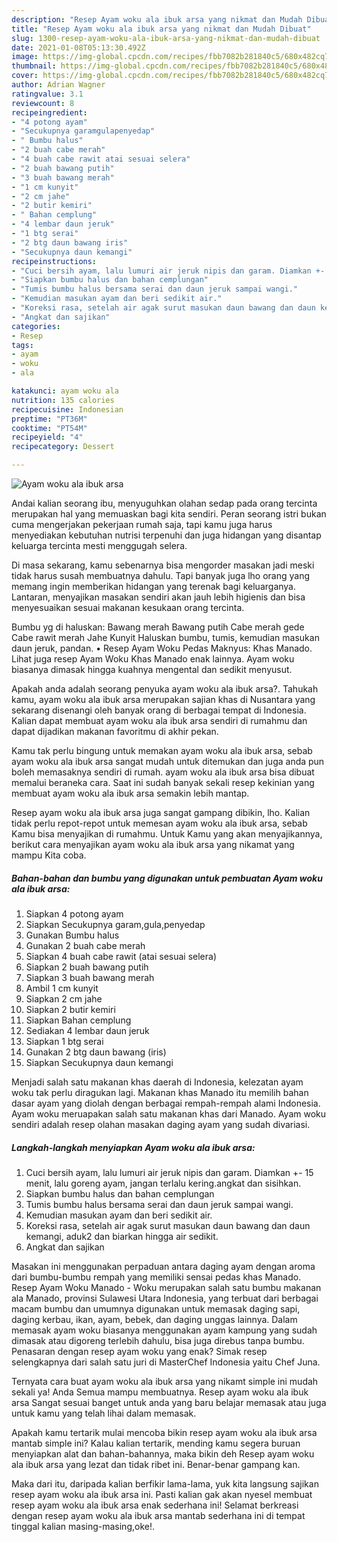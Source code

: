 ```yaml
---
description: "Resep Ayam woku ala ibuk arsa yang nikmat dan Mudah Dibuat"
title: "Resep Ayam woku ala ibuk arsa yang nikmat dan Mudah Dibuat"
slug: 1300-resep-ayam-woku-ala-ibuk-arsa-yang-nikmat-dan-mudah-dibuat
date: 2021-01-08T05:13:30.492Z
image: https://img-global.cpcdn.com/recipes/fbb7082b281840c5/680x482cq70/ayam-woku-ala-ibuk-arsa-foto-resep-utama.jpg
thumbnail: https://img-global.cpcdn.com/recipes/fbb7082b281840c5/680x482cq70/ayam-woku-ala-ibuk-arsa-foto-resep-utama.jpg
cover: https://img-global.cpcdn.com/recipes/fbb7082b281840c5/680x482cq70/ayam-woku-ala-ibuk-arsa-foto-resep-utama.jpg
author: Adrian Wagner
ratingvalue: 3.1
reviewcount: 8
recipeingredient:
- "4 potong ayam"
- "Secukupnya garamgulapenyedap"
- " Bumbu halus"
- "2 buah cabe merah"
- "4 buah cabe rawit atai sesuai selera"
- "2 buah bawang putih"
- "3 buah bawang merah"
- "1 cm kunyit"
- "2 cm jahe"
- "2 butir kemiri"
- " Bahan cemplung"
- "4 lembar daun jeruk"
- "1 btg serai"
- "2 btg daun bawang iris"
- "Secukupnya daun kemangi"
recipeinstructions:
- "Cuci bersih ayam, lalu lumuri air jeruk nipis dan garam. Diamkan +- 15 menit, lalu goreng ayam, jangan terlalu kering.angkat dan sisihkan."
- "Siapkan bumbu halus dan bahan cemplungan"
- "Tumis bumbu halus bersama serai dan daun jeruk sampai wangi."
- "Kemudian masukan ayam dan beri sedikit air."
- "Koreksi rasa, setelah air agak surut masukan daun bawang dan daun kemangi, aduk2 dan biarkan hingga air sedikit."
- "Angkat dan sajikan"
categories:
- Resep
tags:
- ayam
- woku
- ala

katakunci: ayam woku ala 
nutrition: 135 calories
recipecuisine: Indonesian
preptime: "PT36M"
cooktime: "PT54M"
recipeyield: "4"
recipecategory: Dessert

---
```



![Ayam woku ala ibuk arsa](https://img-global.cpcdn.com/recipes/fbb7082b281840c5/680x482cq70/ayam-woku-ala-ibuk-arsa-foto-resep-utama.jpg)

Andai kalian seorang ibu, menyuguhkan olahan sedap pada orang tercinta merupakan hal yang memuaskan bagi kita sendiri. Peran seorang istri bukan cuma mengerjakan pekerjaan rumah saja, tapi kamu juga harus menyediakan kebutuhan nutrisi terpenuhi dan juga hidangan yang disantap keluarga tercinta mesti menggugah selera.

Di masa  sekarang, kamu sebenarnya bisa mengorder masakan jadi meski tidak harus susah membuatnya dahulu. Tapi banyak juga lho orang yang memang ingin memberikan hidangan yang terenak bagi keluarganya. Lantaran, menyajikan masakan sendiri akan jauh lebih higienis dan bisa menyesuaikan sesuai makanan kesukaan orang tercinta. 

Bumbu yg di haluskan: Bawang merah Bawang putih Cabe merah gede Cabe rawit merah Jahe Kunyit Haluskan bumbu, tumis, kemudian masukan daun jeruk, pandan. • Resep Ayam Woku Pedas Maknyus: Khas Manado. Lihat juga resep Ayam Woku Khas Manado enak lainnya. Ayam woku biasanya dimasak hingga kuahnya mengental dan sedikit menyusut.

Apakah anda adalah seorang penyuka ayam woku ala ibuk arsa?. Tahukah kamu, ayam woku ala ibuk arsa merupakan sajian khas di Nusantara yang sekarang disenangi oleh banyak orang di berbagai tempat di Indonesia. Kalian dapat membuat ayam woku ala ibuk arsa sendiri di rumahmu dan dapat dijadikan makanan favoritmu di akhir pekan.

Kamu tak perlu bingung untuk memakan ayam woku ala ibuk arsa, sebab ayam woku ala ibuk arsa sangat mudah untuk ditemukan dan juga anda pun boleh memasaknya sendiri di rumah. ayam woku ala ibuk arsa bisa dibuat memalui beraneka cara. Saat ini sudah banyak sekali resep kekinian yang membuat ayam woku ala ibuk arsa semakin lebih mantap.

Resep ayam woku ala ibuk arsa juga sangat gampang dibikin, lho. Kalian tidak perlu repot-repot untuk memesan ayam woku ala ibuk arsa, sebab Kamu bisa menyajikan di rumahmu. Untuk Kamu yang akan menyajikannya, berikut cara menyajikan ayam woku ala ibuk arsa yang nikamat yang mampu Kita coba.

<!--inarticleads1-->

##### Bahan-bahan dan bumbu yang digunakan untuk pembuatan Ayam woku ala ibuk arsa:

1. Siapkan 4 potong ayam
1. Siapkan Secukupnya garam,gula,penyedap
1. Gunakan  Bumbu halus
1. Gunakan 2 buah cabe merah
1. Siapkan 4 buah cabe rawit (atai sesuai selera)
1. Siapkan 2 buah bawang putih
1. Siapkan 3 buah bawang merah
1. Ambil 1 cm kunyit
1. Siapkan 2 cm jahe
1. Siapkan 2 butir kemiri
1. Siapkan  Bahan cemplung
1. Sediakan 4 lembar daun jeruk
1. Siapkan 1 btg serai
1. Gunakan 2 btg daun bawang (iris)
1. Siapkan Secukupnya daun kemangi


Menjadi salah satu makanan khas daerah di Indonesia, kelezatan ayam woku tak perlu diragukan lagi. Makanan khas Manado itu memilih bahan dasar ayam yang diolah dengan berbagai rempah-rempah alami Indonesia. Ayam woku meruapakan salah satu makanan khas dari Manado. Ayam woku sendiri adalah resep olahan masakan daging ayam yang sudah divariasi. 

<!--inarticleads2-->

##### Langkah-langkah menyiapkan Ayam woku ala ibuk arsa:

1. Cuci bersih ayam, lalu lumuri air jeruk nipis dan garam. Diamkan +- 15 menit, lalu goreng ayam, jangan terlalu kering.angkat dan sisihkan.
1. Siapkan bumbu halus dan bahan cemplungan
1. Tumis bumbu halus bersama serai dan daun jeruk sampai wangi.
1. Kemudian masukan ayam dan beri sedikit air.
1. Koreksi rasa, setelah air agak surut masukan daun bawang dan daun kemangi, aduk2 dan biarkan hingga air sedikit.
1. Angkat dan sajikan


Masakan ini menggunakan perpaduan antara daging ayam dengan aroma dari bumbu-bumbu rempah yang memiliki sensai pedas khas Manado. Resep Ayam Woku Manado - Woku merupakan salah satu bumbu makanan ala Manado, provinsi Sulawesi Utara Indonesia, yang terbuat dari berbagai macam bumbu dan umumnya digunakan untuk memasak daging sapi, daging kerbau, ikan, ayam, bebek, dan daging unggas lainnya. Dalam memasak ayam woku biasanya menggunakan ayam kampung yang sudah dimasak atau digoreng terlebih dahulu, bisa juga direbus tanpa bumbu. Penasaran dengan resep ayam woku yang enak? Simak resep selengkapnya dari salah satu juri di MasterChef Indonesia yaitu Chef Juna. 

Ternyata cara buat ayam woku ala ibuk arsa yang nikamt simple ini mudah sekali ya! Anda Semua mampu membuatnya. Resep ayam woku ala ibuk arsa Sangat sesuai banget untuk anda yang baru belajar memasak atau juga untuk kamu yang telah lihai dalam memasak.

Apakah kamu tertarik mulai mencoba bikin resep ayam woku ala ibuk arsa mantab simple ini? Kalau kalian tertarik, mending kamu segera buruan menyiapkan alat dan bahan-bahannya, maka bikin deh Resep ayam woku ala ibuk arsa yang lezat dan tidak ribet ini. Benar-benar gampang kan. 

Maka dari itu, daripada kalian berfikir lama-lama, yuk kita langsung sajikan resep ayam woku ala ibuk arsa ini. Pasti kalian gak akan nyesel membuat resep ayam woku ala ibuk arsa enak sederhana ini! Selamat berkreasi dengan resep ayam woku ala ibuk arsa mantab sederhana ini di tempat tinggal kalian masing-masing,oke!.

